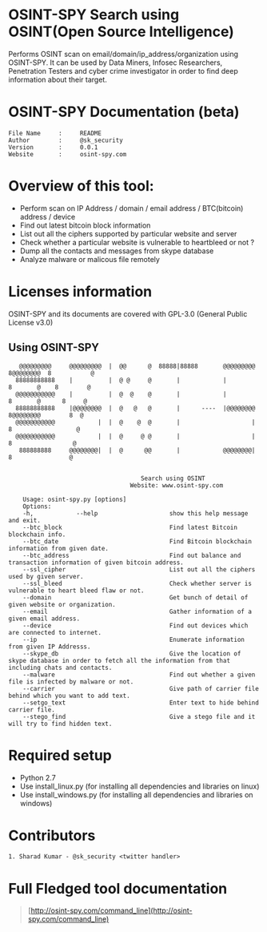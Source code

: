 # OSINT-SPY Search using OSINT(Open Source Intelligence)
Performs OSINT scan on email/domain/ip_address/organization using OSINT-SPY. It can be used by Data Miners, Infosec Researchers, Penetration Testers and cyber crime investigator in order to find deep information about their target.




# OSINT-SPY Documentation (beta)
	File Name     :     README
	Author        :     @sk_security
	Version       :     0.0.1
	Website       :     osint-spy.com



# Overview of this tool:
* Perform scan on IP Address / domain / email address / BTC(bitcoin) address / device
* Find out latest bitcoin block information
* List out all the ciphers supported by particular website and server
* Check whether a particular website is vulnerable to heartbleed or not ?
* Dump all the contacts and messages from skype database
* Analyze malware or malicous file remotely




# Licenses information
OSINT-SPY and its documents are covered with GPL-3.0 (General Public License v3.0)


## Using OSINT-SPY
```
   @@@@@@@@@     @@@@@@@@@  |  @@      @  88888|88888       @@@@@@@@@  8@@@@@@@@  8           @
  88888888888    |          |  @ @     @       |            |          8       @    8        @
  @@@@@@@@@@@    |          |  @  @    @       |            |          8       @      8     @
  88888888888    |@@@@@@@@  |  @   @   @       |      ----  |@@@@@@@@  8@@@@@@@@        8  @
  @@@@@@@@@@@            |  |  @    @  @       |                    |  8                  @
  @@@@@@@@@@@            |  |  @     @ @       |                    |  8                 @
   888888888     @@@@@@@@|  |  @      @@       |            @@@@@@@@|  8                @
                    

                                     Search using OSINT
                                  Website: www.osint-spy.com
    
    Usage: osint-spy.py [options]
    Options:
    -h,            --help                    show this help message and exit.
    --btc_block                              Find latest Bitcoin blockchain info.
    --btc_date                               Find Bitcoin blockchain information from given date.
    --btc_address                            Find out balance and transaction information of given bitcoin address.
    --ssl_cipher                             List out all the ciphers used by given server.
    --ssl_bleed                              Check whether server is vulnerable to heart bleed flaw or not.
    --domain                                 Get bunch of detail of given website or organization.
    --email                                  Gather information of a given email address.
    --device                                 Find out devices which are connected to internet.
    --ip                                     Enumerate information from given IP Addresss.
    --skype_db                               Give the location of skype database in order to fetch all the information from that including chats and contacts.
    --malware                                Find out whether a given file is infected by malware or not.
    --carrier                                Give path of carrier file behind which you want to add text.
    --setgo_text                             Enter text to hide behind carrier file.
    --stego_find                             Give a stego file and it will try to find hidden text.
```



# Required setup
* Python 2.7
* Use install_linux.py      (for installing all dependencies and libraries on linux)
* Use install_windows.py    (for installing all dependencies and libraries on windows)




# Contributors
	1. Sharad Kumar - @sk_security <twitter handler>




# Full Fledged tool documentation
> [http://osint-spy.com/command_line](http://osint-spy.com/command_line)
